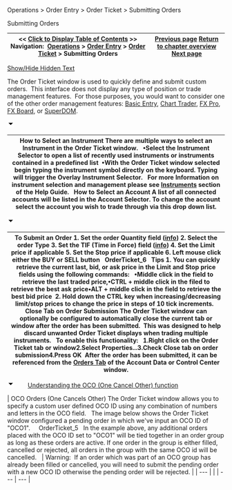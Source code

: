 ﻿


Operations \> Order Entry \> Order Ticket \> Submitting Orders






















Submitting Orders







| \<\< [Click to Display Table of Contents](submitting_orders_order_ticket.md) \>\> **Navigation:**     [Operations](operations.md) \> [Order Entry](order_entry.md) \> [Order Ticket](order_ticket.md) \> Submitting Orders | [Previous page](display_overview_order_ticket.md) [Return to chapter overview](order_ticket.md) [Next page](properties_order_ticket.md) |
| --- | --- |




[Show/Hide Hidden Text](javascript:HMToggleExpandAll(!HMAnyToggleOpen()) "Click to open/close expanding sections")









The Order Ticket window is used to quickly define and submit custom orders.  This interface does not display any type of position or trade management features.  For those purposes, you would want to consider one of the other order management features: [Basic Entry](basic_entry.md), [Chart Trader](chart_trader.md), [FX Pro](fx_pro.md), [FX Board](fx_board.md), or [SuperDOM](superdom.md).


![tog_minus](tog_minus.gif)




| How to Select an Instrument There are multiple ways to select an Instrument in the Order Ticket window.   •Select the Instrument Selector to open a list of recently used instruments or instruments contained in a predefined list  •With the Order Ticket window selected begin typing the instrument symbol directly on the keyboard. Typing will trigger the Overlay Instrument Selector.   For more Information on instrument selection and management please see [Instruments](instruments.md) section of the Help Guide.   How to Select an Account A list of all connected accounts will be listed in the Account Selector. To change the account select the account you wish to trade through via this drop down list. |
| --- |



![tog_minus](tog_minus.gif)




| To Submit an Order 1\. Set the order Quantity field ([info](quantity_selector.md)) 2\. Select the order Type 3\. Set the TIF (Time in Force) field ([info](tif_selector.md)) 4\. Set the Limit price if applicable 5\. Set the Stop price if applicable 6\. Left mouse click either the BUY or SELL button   OrderTicket_6   Tips 1\. You can quickly retrieve the current last, bid, or ask price in the Limit and Stop price fields using the following commands:   •Middle click in the field to retrieve the last traded price,•CTRL \+ middle click in the filed to retrieve the best ask price•ALT \+ middle click in the field to retrieve the best bid price  2\. Hold down the CTRL key when increasing/decreasing limit/stop prices to change the price in steps of 10 tick increments.   Close Tab on Order Submission The Order Ticket window can optionally be configured to automatically close the current tab or window after the order has been submitted.  This was designed to help discard unwanted Order Ticket displays when trading multiple instruments.   To enable this functionality:   1\.Right click on the Order Ticket tab or window2\.Select Properties...3\.Check Close tab on order submission4\.Press OK  After the order has been submitted, it can be referenced from the [Orders Tab](orders_tab.md) of the Account Data or Control Center window. |
| --- |



![tog_minus](tog_minus.gif)        [Understanding the OCO (One Cancel Other) function](javascript:HMToggle('toggle','UnderstandingTheOcooneCancelOtherFunction','UnderstandingTheOcooneCancelOtherFunction_ICON'))




| OCO Orders (One Cancels Other) The Order Ticket window allows you to specify a custom user defined OCO ID using any combination of numbers and letters in the OCO field.   The image below shows the Order Ticket window configured a pending order in which we've input an OCO ID of "OCO1".     OrderTicket_5   In the example above, any additional orders placed with the OCO ID set to "OCO1" will be tied together in an order group as long as these orders are active. If one order in the group is either filled, cancelled or rejected, all orders in the group with the same OCO id will be cancelled.     | Warning:  If an order which was part of an OCO group has already been filled or cancelled, you will need to submit the pending order with a new OCO ID otherwise the pending order will be rejected. | | --- | |
| --- | --- |











